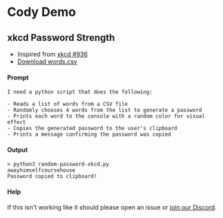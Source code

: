 # Cody Demo

## xkcd Password Strength

* Inspired from [xkcd #936](https://xkcd.com/936/)
* [Download words.csv](https://github.com/pkLazer/password_rank/blob/master/4000-most-common-english-words-csv.csv)

#### Prompt

```
I need a python script that does the following:

- Reads a list of words from a CSV file
- Randomly chooses 4 words from the list to generate a password
- Prints each word to the console with a random color for visual effect
- Copies the generated password to the user's clipboard
- Prints a message confirming the password was copied
```

#### Output
```
> python3 random-password-xkcd.py
awayhimselfcoursehouse
Password copied to clipboard!
```

#### Help

If this isn't working like it should please open an issue or [join our Discord](https://discord.com/servers/sourcegraph-969688426372825169).